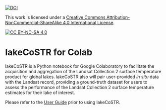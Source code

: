 [![DOI](https://zenodo.org/badge/478682003.svg)](https://zenodo.org/badge/latestdoi/478682003)

This work is licensed under a
[Creative Commons Attribution-NonCommercial-ShareAlike 4.0 International License][cc-by-nc-sa].

[![CC BY-NC-SA 4.0][cc-by-nc-sa-image]][cc-by-nc-sa]

[cc-by-nc-sa]: http://creativecommons.org/licenses/by-nc-sa/4.0/
[cc-by-nc-sa-image]: https://licensebuttons.net/l/by-nc-sa/4.0/88x31.png
[cc-by-nc-sa-shield]: https://img.shields.io/badge/License-CC%20BY--NC--SA%204.0-lightgrey.svg

# lakeCoSTR for Colab

lakeCoSTR is a Python notebook for Google Colaboratory to facilitate the acquisition and aggregation of the Landsat Collection 2 surface temperature product for global lakes. lakeCoSTR also will pair user-provided *in situ* data with the Landsat record, providing a ground-truth dataset for users to assess the performance of the Landsat Collection 2 surface temperature estimates for their lake of interest.

Please refer to the [User Guide](https://github.com/lakeCoSTR/lakeCoSTR_colab/blob/main/UserGuide_lakeCoSTR_colab.md) prior to using lakeCoSTR.


